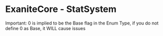 ﻿# ExaniteCore - StatSystem

Important: 0 is implied to be the Base flag in the Enum Type, if you do not define 0 as Base, it WILL cause issues